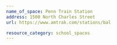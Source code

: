 ```yaml
---
name_of_space: Penn Train Station
address: 1500 North Charles Street
url: https://www.amtrak.com/stations/bal

resource_category: school_spaces
---
```

